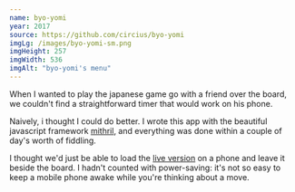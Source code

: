 ```yaml
---
name: byo-yomi
year: 2017
source: https://github.com/circius/byo-yomi
imgLg: /images/byo-yomi-sm.png
imgHeight: 257
imgWidth: 536
imgAlt: "byo-yomi's menu"
---
```


When I wanted to play the japanese game go with a friend over the
board, we couldn't find a straightforward timer that would work on
his phone.

Naively, i thought I could do better. I wrote this app with the
beautiful javascript framework [mithril](https://mithril.js.org/), and everything was done within
a couple of day's worth of fiddling.

I thought we'd just be able to load the [live version](https://circius.github.io/byo-yomi/#!/menu) on a phone and
leave it beside the board. I hadn't counted with power-saving: it's
not so easy to keep a mobile phone awake while you're thinking about a
move.

